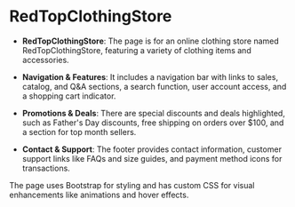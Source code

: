# RedTopClothingStore

- **RedTopClothingStore**: The page is for an online clothing store named RedTopClothingStore, featuring a variety of clothing items and accessories.
  
- **Navigation & Features**: It includes a navigation bar with links to sales, catalog, and Q&A sections, a search function, user account access, and a shopping cart indicator.
  
- **Promotions & Deals**: There are special discounts and deals highlighted, such as Father's Day discounts, free shipping on orders over $100, and a section for top month sellers.
  
- **Contact & Support**: The footer provides contact information, customer support links like FAQs and size guides, and payment method icons for transactions.

The page uses Bootstrap for styling and has custom CSS for visual enhancements like animations and hover effects.
